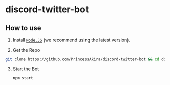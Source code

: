 # discord-twitter-bot

## How to use

1. Install [`Node.JS`](https://nodejs.org/en/download/current/) (we recommend using the latest version).

2. Get the Repo
```sh
git clone https://github.com/PrincessAkira/discord-twitter-bot && cd discord-twitter-bot &&npm install -g pm2 && npm install
```

3. Start the Bot
   ```sh
   npm start
   ```
